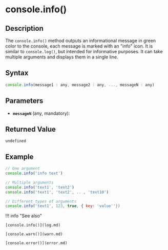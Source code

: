 # console.info()

## Description
The `console.info()` method outputs an informational message in green color to the console, each message is marked with an "info" icon. It is similar to `console.log()`, but intended for informative purposes. It can take multiple arguments and displays them in a single line.

## Syntax
```javascript
console.info(message1 : any, message2 : any, ..., messageN : any)
```

## Parameters
- **`messageN`** (any, mandatory):

## Returned Value
`undefined`

## Example

```javascript
// One argument
console.info('info text')

// Multiple arguments
console.info('text1', 'text2')
console.info('text1', 'text2', .. , 'text10')

// Different types of arguments
console.info('text1', 123, true, { key: 'value''})
```

!!! info "See also"

    [console.info()](log.md)
	
	[console.warn()](warn.md)
	
	[console.error()](error.md)